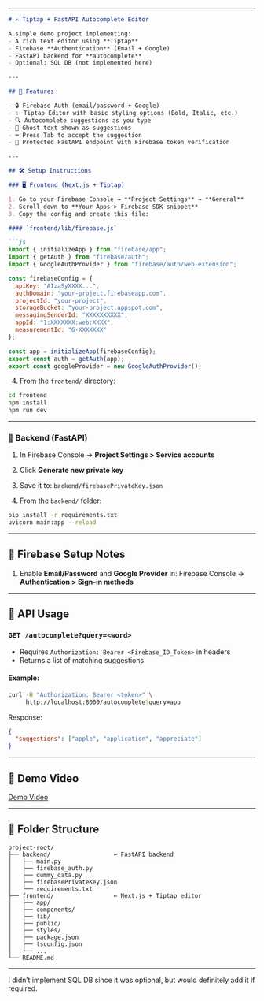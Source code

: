 
---

```markdown
# ✍️ Tiptap + FastAPI Autocomplete Editor

A simple demo project implementing:
- A rich text editor using **Tiptap**
- Firebase **Authentication** (Email + Google)
- FastAPI backend for **autocomplete**
- Optional: SQL DB (not implemented here)

---

## 🧠 Features

- 🔒 Firebase Auth (email/password + Google)
- ✨ Tiptap Editor with basic styling options (Bold, Italic, etc.)
- 🔍 Autocomplete suggestions as you type
- 👻 Ghost text shown as suggestions
- ⌨️ Press Tab to accept the suggestion
- 🔗 Protected FastAPI endpoint with Firebase token verification

---

## 🛠 Setup Instructions

### 🖥 Frontend (Next.js + Tiptap)

1. Go to your Firebase Console → **Project Settings** → **General**
2. Scroll down to **Your Apps > Firebase SDK snippet**
3. Copy the config and create this file:

#### `frontend/lib/firebase.js`

```js
import { initializeApp } from "firebase/app";
import { getAuth } from "firebase/auth";
import { GoogleAuthProvider } from "firebase/auth/web-extension";

const firebaseConfig = {
  apiKey: "AIzaSyXXXX...",
  authDomain: "your-project.firebaseapp.com",
  projectId: "your-project",
  storageBucket: "your-project.appspot.com",
  messagingSenderId: "XXXXXXXXXX",
  appId: "1:XXXXXXX:web:XXXX",
  measurementId: "G-XXXXXXX"
};

const app = initializeApp(firebaseConfig);
export const auth = getAuth(app);
export const googleProvider = new GoogleAuthProvider();
```

4. From the `frontend/` directory:

```bash
cd frontend
npm install
npm run dev
```

---

### 🐍 Backend (FastAPI)

1. In Firebase Console → **Project Settings > Service accounts**
2. Click **Generate new private key**
3. Save it to:
   `backend/firebasePrivateKey.json`

4. From the `backend/` folder:

```bash
pip install -r requirements.txt
uvicorn main:app --reload
```

---

## 🔐 Firebase Setup Notes

1. Enable **Email/Password** and **Google Provider** in:
   Firebase Console → **Authentication > Sign-in methods**

---

## 🔗 API Usage

### `GET /autocomplete?query=<word>`

- Requires `Authorization: Bearer <Firebase_ID_Token>` in headers
- Returns a list of matching suggestions

#### Example:

```bash
curl -H "Authorization: Bearer <token>" \
     http://localhost:8000/autocomplete?query=app
```

Response:
```json
{
  "suggestions": ["apple", "application", "appreciate"]
}
```

---

## 🎥 Demo Video

[Demo Video](https://www.loom.com/share/05abcd156da140d6b875e4709a554c12?sid=b2df68bc-184a-4316-bb82-437b51a030dc)

---

## 📁 Folder Structure

```
project-root/
├── backend/                  ← FastAPI backend
│   ├── main.py
│   ├── firebase_auth.py
│   ├── dummy_data.py
│   ├── firebasePrivateKey.json
│   └── requirements.txt
├── frontend/                 ← Next.js + Tiptap editor
│   ├── app/
│   ├── components/
│   ├── lib/
│   ├── public/
│   ├── styles/
│   ├── package.json
│   ├── tsconfig.json
│   └── ...
└── README.md
```

---

I didn’t implement SQL DB since it was optional, but would definitely add it if required.
```

